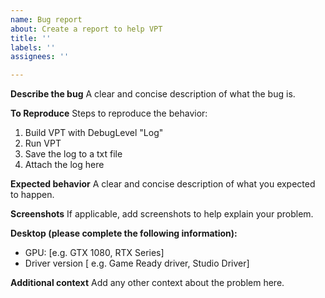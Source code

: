 ```yaml
---
name: Bug report
about: Create a report to help VPT
title: ''
labels: ''
assignees: ''

---
```


**Describe the bug**
A clear and concise description of what the bug is.

**To Reproduce**
Steps to reproduce the behavior:
1. Build VPT with DebugLevel "Log"
2. Run VPT  
3. Save the log to a txt file 
4. Attach the log here

**Expected behavior**
A clear and concise description of what you expected to happen.

**Screenshots**
If applicable, add screenshots to help explain your problem.

**Desktop (please complete the following information):**
 - GPU: [e.g. GTX 1080, RTX Series]
 - Driver version [ e.g. Game Ready driver, Studio Driver]
 
**Additional context**
Add any other context about the problem here.
